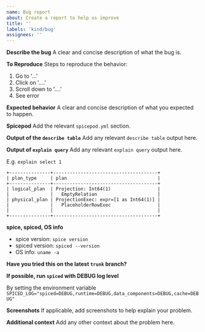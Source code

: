 ```yaml
---
name: Bug report
about: Create a report to help us improve
title: ''
labels: 'kind/bug'
assignees: ''
---
```


**Describe the bug**
A clear and concise description of what the bug is.

**To Reproduce**
Steps to reproduce the behavior:

1. Go to '...'
2. Click on '....'
3. Scroll down to '....'
4. See error

**Expected behavior**
A clear and concise description of what you expected to happen.

**Spicepod**
Add the relevant `spicepod.yml` section.

**Output of the `describe table`**
Add any relevant `describe table` output here.

**Output of `explain query`**
Add any relevant `explain query` output here.

E.g. `explain select 1`
```
+---------------+--------------------------------------+
| plan_type     | plan                                 |
+---------------+--------------------------------------+
| logical_plan  | Projection: Int64(1)                 |
|               |   EmptyRelation                      |
| physical_plan | ProjectionExec: expr=[1 as Int64(1)] |
|               |   PlaceholderRowExec                 |
|               |                                      |
+---------------+--------------------------------------+
```

**spice, spiced, OS info**
- spice version: `spice version`
- spiced version: `spiced --version`
- OS info: `uname -a`

**Have you tried this on the latest `trunk` branch?**

**If possible, run `spiced` with DEBUG log level**

By setting the environment variable `SPICED_LOG="spiced=DEBUG,runtime=DEBUG,data_components=DEBUG,cache=DEBUG"`

**Screenshots**
If applicable, add screenshots to help explain your problem.

**Additional context**
Add any other context about the problem here.

